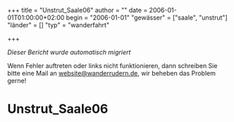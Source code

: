 +++
title = "Unstrut_Saale06"
author = ""
date = 2006-01-01T01:00:00+02:00
begin = "2006-01-01"
"gewässer" = ["saale", "unstrut"]
"länder" = []
"typ" = "wanderfahrt"

+++


*Dieser Bericht wurde automatisch migriert*

Wenn Fehler auftreten oder links nicht funktionieren, dann schreiben Sie bitte eine Mail an website@wanderrudern.de, wir beheben das Problem gerne!



# Unstrut_Saale06


